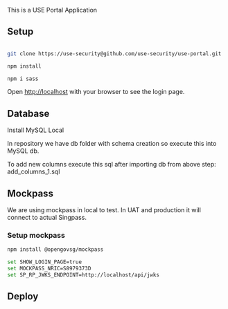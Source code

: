 This is a USE Portal Application

## Setup



```bash

git clone https://use-security@github.com/use-security/use-portal.git 

npm install

npm i sass

```

Open [http://localhost](http://localhost:3000) with your browser to see the login page.

## Database

Install MySQL Local

In repository we have db folder with schema creation so execute this into MySQL db.

To add new columns execute this sql after importing db from above step: add_columns_1.sql


## Mockpass

We are using mockpass in local to test. In UAT and production it will connect to actual Singpass.

### Setup mockpass 

```bash 
npm install @opengovsg/mockpass

set SHOW_LOGIN_PAGE=true
set MOCKPASS_NRIC=S8979373D
set SP_RP_JWKS_ENDPOINT=http://localhost/api/jwks

```


## Deploy 



